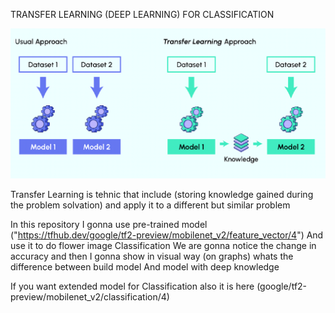 TRANSFER LEARNING (DEEP LEARNING) FOR CLASSIFICATION

![](https://github.com/JakubTabor/Transfer_Learning_Deep_Learning/blob/main/images/image.png)

Transfer Learning is tehnic that include (storing knowledge gained during the problem solvation) and apply it to a different but similar problem

In this repository I gonna use pre-trained model ("https://tfhub.dev/google/tf2-preview/mobilenet_v2/feature_vector/4")
And use it to do flower image Classification
We are gonna notice the change in accuracy and then I gonna show in visual way (on graphs) whats the difference between build model 
And model with deep knowledge

If you want extended model for Classification also it is here (google/tf2-preview/mobilenet_v2/classification/4)
